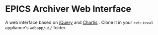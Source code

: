 # EPICS Archiver Web Interface

A web interface based on [jQuery](https://jquery.com/) and [Chartjs](http://www.chartjs.org/) . Clone it in your `retrieval` appliance's `webapp/ui/` folder.
